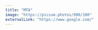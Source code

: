 ```yaml
---
title: "MTA"
image: "https://picsum.photos/900/100"
externalLink: "https://www.google.com/"
---
```

